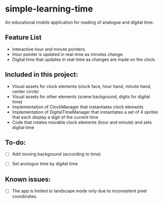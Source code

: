 # simple-learning-time
An educational mobile application for reading of analogue and digital time.

## Feature List
* Interactive hour and minute pointers.
* Hour pointer is updated in real-time as minutes change.
* Digital time that updates in real-time as changes are made on the clock.


## Included in this project:
* Visual assets for clock elements (clock face, hour hand, minute hand, center circle)
* Visual assets for other elements (scene background, digits for digital time)
* Implementation of ClockManager that instantiates clock elements
* Implementation of DigitalTimeManager that instantiates a set of 4 sprites that each display a digit of the current time
* Code that rotates movable clock elements (hour and minute) and sets digital time


## To-do:
- [ ] Add moving background (according to time)
- [ ] Set anologue time by digital time



## Known issues:
- [ ] The app is limited to landscape mode only due to inconsistent pixel coordinates.




